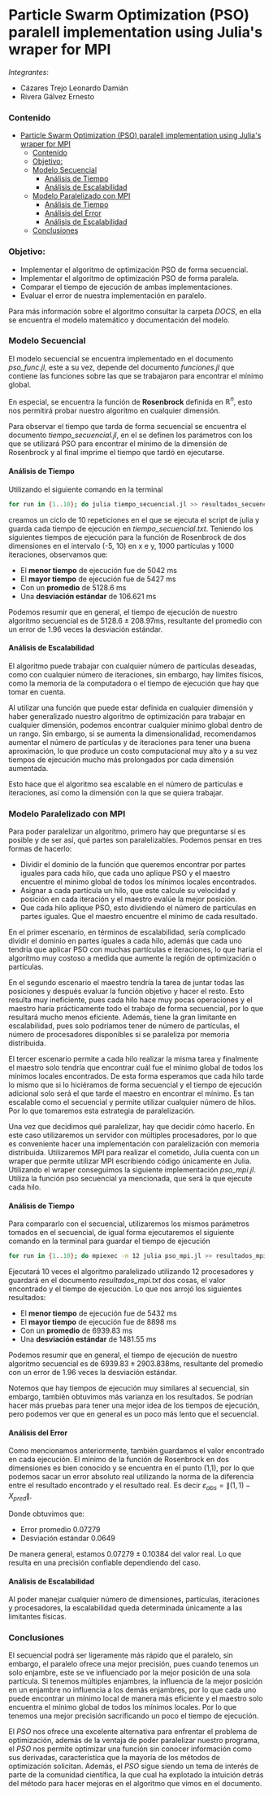 # Particle Swarm Optimization (PSO) paralell implementation using Julia's wraper for MPI 
*Integrantes*:
  - Cázares Trejo Leonardo Damián
  - Rivera Gálvez Ernesto

### Contenido
- [Particle Swarm Optimization (PSO) paralell implementation using Julia's wraper for MPI](#particle-swarm-optimization-pso-paralell-implementation-using-julias-wraper-for-mpi)
    - [Contenido](#contenido)
    - [Objetivo:](#objetivo)
    - [Modelo Secuencial](#modelo-secuencial)
      - [Análisis de Tiempo](#análisis-de-tiempo)
      - [Análisis de Escalabilidad](#análisis-de-escalabilidad)
    - [Modelo Paralelizado con MPI](#modelo-paralelizado-con-mpi)
      - [Análisis de Tiempo](#análisis-de-tiempo-1)
      - [Análisis del Error](#análisis-del-error)
      - [Análisis de Escalabilidad](#análisis-de-escalabilidad-1)
    - [Conclusiones](#conclusiones)


### Objetivo:
- Implementar el algoritmo de optimización PSO de forma secuencial.
- Implementar el algoritmo de optimización PSO de forma paralela.
- Comparar el tiempo de ejecución de ambas implementaciones.
- Evaluar el error de nuestra implementación en paralelo.

Para más información sobre el algoritmo consultar la carpeta *DOCS*, en ella se encuentra el modelo matemático y documentación del modelo.

### Modelo Secuencial
El modelo secuencial se encuentra implementado en el documento *pso_func.jl*, este a su vez, depende del documento *funciones.jl* que contiene las funciones sobre las que se trabajaron para encontrar el mínimo global. 

En especial, se encuentra la función de **Rosenbrock** definida en $\mathbb{R}^n$, esto nos permitirá probar nuestro algoritmo en cualquier dimensión. 

Para observar el tiempo que tarda de forma secuencial se encuentra el documento *tiempo_secuencial.jl*, en el se definen los parámetros con los que se utilizará PSO para encontrar el mínimo de la dimensión de Rosenbrock y al final imprime el tiempo que tardó en ejecutarse. 

#### Análisis de Tiempo
Utilizando el siguiente comando en la terminal
```bash
for run in {1..10}; do julia tiempo_secuencial.jl >> resultados_secuencial.txt; done;
```
creamos un ciclo de 10 repeticiones en el que se ejecuta el script de julia y guarda cada tiempo de ejecución en *tiempo_secuencial.txt*. Teniendo los siguientes tiempos de ejecución para la función de Rosenbrock de dos dimensiones en el intervalo (-5, 10) en x e y, 1000 partículas y 1000 iteraciones, observamos que:
- El **menor tiempo** de ejecución fue de 5042 ms
- El **mayor tiempo** de ejecución fue de 5427 ms
- Con un **promedio** de 5128.6 ms
- Una **desviación estándar** de 106.621 ms
  
Podemos resumir que en general, el tiempo de ejecución de nuestro algoritmo secuencial es de $5128.6 \pm 208.97 \text{ms}$, resultante del promedio con un error de 1.96 veces la desviación estándar.

#### Análisis de Escalabilidad
El algoritmo puede trabajar con cualquier número de partículas deseadas, como con cualquier número de iteraciones, sin embargo, hay límites físicos, como la memoria de la computadora o el tiempo de ejecución que hay que tomar en cuenta.

Al utilizar una función que puede estar definida en cualquier dimensión y haber generalizado nuestro algoritmo de optimización para trabajar en cualquier dimensión, podemos encontrar cualquier mínimo global dentro de un rango. Sin embargo, si se aumenta la dimensionalidad, recomendamos aumentar el número de partículas y de iteraciones para tener una buena aproximación, lo que produce un costo computacional muy alto y a su vez tiempos de ejecución mucho más prolongados por cada dimensión aumentada.

Esto hace que el algoritmo sea escalable en el número de partículas e iteraciones, así como la dimensión con la que se quiera trabajar.

### Modelo Paralelizado con MPI
Para poder paralelizar un algoritmo, primero hay que preguntarse si es posible y de ser así, qué partes son paralelizables. Podemos pensar en tres formas de hacerlo:
- Dividir el dominio de la función que queremos encontrar por partes iguales para cada hilo, que cada uno aplique PSO y el maestro encuentre el mínimo global de todos los mínimos locales encontrados.
- Asignar a cada partícula un hilo, que este calcule su velocidad y posición en cada iteración y el maestro evalúe la mejor posición.
- Que cada hilo aplique PSO, esto dividiendo el número de partículas en partes iguales. Que el maestro encuentre el mínimo de cada resultado.

En el primer escenario, en términos de escalabilidad, sería complicado dividir el dominio en partes iguales a cada hilo, además que cada uno tendría que aplicar PSO con muchas partículas e iteraciones, lo que haría el algoritmo muy costoso a medida que aumente la región de optimización o partículas.

En el segundo escenario el maestro tendría la tarea de juntar todas las posiciones y después evaluar la función objetivo y hacer el resto. Esto resulta muy ineficiente, pues cada hilo hace muy pocas operaciones y el maestro haría prácticamente todo el trabajo de forma secuencial, por lo que resultará mucho menos eficiente. Además, tiene la gran limitante en escalabilidad, pues solo podríamos tener de número de partículas, el número de procesadores disponibles si se paraleliza por memoria distribuida.

El tercer escenario permite a cada hilo realizar la misma tarea y finalmente el maestro solo tendría que encontrar cuál fue el mínimo global de todos los mínimos locales encontrados. De esta forma esperamos que cada hilo tarde lo mismo que si lo hiciéramos de forma secuencial y el tiempo de ejecución adicional solo será el que tarde el maestro en encontrar el mínimo. Es tan escalable como el secuencial y permite utilizar cualquier número de hilos. Por lo que tomaremos esta estrategia de paralelización.

Una vez que decidimos qué paralelizar, hay que decidir cómo hacerlo. En este caso utilizaremos un servidor con múltiples procesadores, por lo que es conveniente hacer una implementación con paralelización con memoria distribuida. Utilizaremos MPI para realizar el cometido, Julia cuenta con un wraper que permite utilizar MPI escribiendo código únicamente en Julia. Utilizando el wraper conseguimos la siguiente implementación *pso_mpi.jl*. Utiliza la función pso secuencial ya mencionada, que será la que ejecute cada hilo.

#### Análisis de Tiempo
Para compararlo con el secuencial, utilizaremos los mismos parámetros tomados en el secuencial, de igual forma ejecutaremos el siguiente comando en la terminal para guardar el tiempo de ejecución
```bash
for run in {1..10}; do mpiexec -n 12 julia pso_mpi.jl >> resultados_mpi.txt; done;
```

Ejecutará 10 veces el algoritmo paralelizado utilizando 12 procesadores y guardará en el documento *resultados_mpi.txt* dos cosas, el valor encontrado y el tiempo de ejecución. Lo que nos arrojó los siguientes resultados:
- El **menor tiempo** de ejecución fue de 5432 ms
- El **mayor tiempo** de ejecución fue de 8898 ms
- Con un **promedio** de 6939.83 ms
- Una **desviación estándar** de 1481.55 ms

Podemos resumir que en general, el tiempo de ejecución de nuestro algoritmo secuencial es de $6939.83 \pm 2903.838 \text{ms}$, resultante del promedio con un error de 1.96 veces la desviación estándar.

Notemos que hay tiempos de ejecución muy similares al secuencial, sin embargo, también obtuvimos más varianza en los resultados. Se podrían hacer más pruebas para tener una mejor idea de los tiempos de ejecución, pero podemos ver que en general es un poco más lento que el secuencial.

#### Análisis del Error
Como mencionamos anteriormente, también guardamos el valor encontrado en cada ejecución. El mínimo de la función de Rosenbrock en dos dimensiones es bien conocido y se encuentra en el punto (1,1), por lo que podemos sacar un error absoluto real utilizando la norma de la diferencia entre el resultado encontrado y el resultado real. Es decir $\varepsilon_{abs} = \lVert(1,1) - X_{pred}\rVert$.

Donde obtuvimos que:
- Error promedio 0.07279
- Desviación estándar 0.0649

De manera general, estamos $0.07279 \pm 0.10384$ del valor real. Lo que resulta en una precisión confiable dependiendo del caso.

#### Análisis de Escalabilidad
Al poder manejar cualquier número de dimensiones, partículas, iteraciones y procesadores, la escalabilidad queda determinada únicamente a las limitantes físicas.

### Conclusiones
El secuencial podrá ser ligeramente más rápido que el paralelo, sin embargo, el paralelo ofrece una mejor precisión, pues cuando tenemos un solo enjambre, este se ve influenciado por la mejor posición de una sola partícula. Si tenemos múltiples enjambres, la influencia de la mejor posición en un enjambre no influencia a los demás enjambres, por lo que cada uno puede encontrar un mínimo local de manera más eficiente y el maestro solo encuentra el mínimo global de todos los mínimos locales. Por lo que tenemos una mejor precisión sacrificando un poco el tiempo de ejecución.
 

El *PSO* nos ofrece una excelente alternativa para enfrentar el problema de optimización, además de la ventaja de poder paralelizar nuestro programa, el *PSO* nos permite optimizar una función sin conocer información como sus derivadas, característica que la mayoría de los métodos de optimización solicitan. Además, el *PSO* sigue siendo un tema de interés de parte de la comunidad científica, la que cual ha explotado la intuición detrás del método para hacer mejoras en el algoritmo que vimos en el documento.

